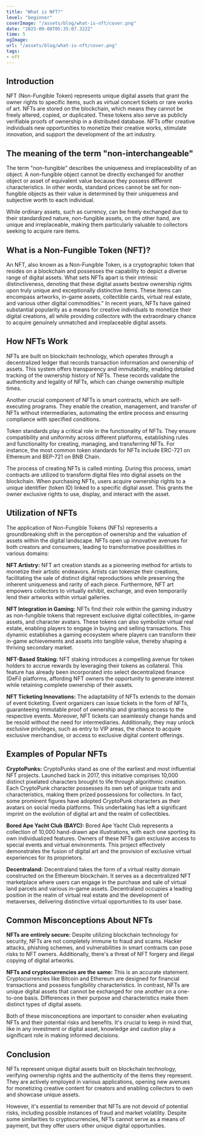 ```yaml
---
title: "What is NFT?"
level: "beginner"
coverImage: "/assets/blog/what-is-nft/cover.png"
date: "2023-09-08T05:35:07.322Z"
time: 5
ogImage:
url: "/assets/blog/what-is-nft/cover.png"
tags:
- nft
---
```


## Introduction

NFT (Non-Fungible Token) represents unique digital assets that grant the owner rights to specific items, such as virtual concert tickets or rare works of art.
NFTs are stored on the blockchain, which means they cannot be freely altered, copied, or duplicated. These tokens also serve as publicly verifiable proofs of ownership in a distributed database.
NFTs offer creative individuals new opportunities to monetize their creative works, stimulate innovation, and support the development of the art industry.

## The meaning of the term "non-interchangeable"
The term "non-fungible" describes the uniqueness and irreplaceability of an object. A non-fungible object cannot be directly exchanged for another object or asset of equivalent value because they possess different characteristics. In other words, standard prices cannot be set for non-fungible objects as their value is determined by their uniqueness and subjective worth to each individual.

While ordinary assets, such as currency, can be freely exchanged due to their standardized nature, non-fungible assets, on the other hand, are unique and irreplaceable, making them particularly valuable to collectors seeking to acquire rare items.

## What is a Non-Fungible Token (NFT)?
An NFT, also known as a Non-Fungible Token, is a cryptographic token that resides on a blockchain and possesses the capability to depict a diverse range of digital assets. What sets NFTs apart is their intrinsic distinctiveness, denoting that these digital assets bestow ownership rights upon truly unique and exceptionally distinctive items. These items can encompass artworks, in-game assets, collectible cards, virtual real estate, and various other digital commodities."
In recent years, NFTs have gained substantial popularity as a means for creative individuals to monetize their digital creations, all while providing collectors with the extraordinary chance to acquire genuinely unmatched and irreplaceable digital assets.

## How NFTs Work
NFTs are built on blockchain technology, which operates through a decentralized ledger that records transaction information and ownership of assets. This system offers transparency and immutability, enabling detailed tracking of the ownership history of NFTs. These records validate the authenticity and legality of NFTs, which can change ownership multiple times.

Another crucial component of NFTs is smart contracts, which are self-executing programs. They enable the creation, management, and transfer of NFTs without intermediaries, automating the entire process and ensuring compliance with specified conditions.

Token standards play a critical role in the functionality of NFTs. They ensure compatibility and uniformity across different platforms, establishing rules and functionality for creating, managing, and transferring NFTs. For instance, the most common token standards for NFTs include ERC-721 on Ethereum and BEP-721 on BNB Chain.

The process of creating NFTs is called minting. During this process, smart contracts are utilized to transform digital files into digital assets on the blockchain. When purchasing NFTs, users acquire ownership rights to a unique identifier (token ID) linked to a specific digital asset. This grants the owner exclusive rights to use, display, and interact with the asset.

## Utilization of NFTs
The application of Non-Fungible Tokens (NFTs) represents a groundbreaking shift in the perception of ownership and the valuation of assets within the digital landscape. NFTs open up innovative avenues for both creators and consumers, leading to transformative possibilities in various domains:

**NFT Artistry:** NFT art creation stands as a pioneering method for artists to monetize their artistic endeavors. Artists can tokenize their creations, facilitating the sale of distinct digital reproductions while preserving the inherent uniqueness and rarity of each piece. Furthermore, NFT art empowers collectors to virtually exhibit, exchange, and even temporarily lend their artworks within virtual galleries.

**NFT Integration in Gaming:** NFTs find their role within the gaming industry as non-fungible tokens that represent exclusive digital collectibles, in-game assets, and character avatars. These tokens can also symbolize virtual real estate, enabling players to engage in buying and selling transactions. This dynamic establishes a gaming ecosystem where players can transform their in-game achievements and assets into tangible value, thereby shaping a thriving secondary market.

**NFT-Based Staking:** NFT staking introduces a compelling avenue for token holders to accrue rewards by leveraging their tokens as collateral. This feature has already been incorporated into select decentralized finance (DeFi) platforms, affording NFT owners the opportunity to generate interest while retaining complete ownership of their assets.

**NFT Ticketing Innovations:** The adaptability of NFTs extends to the domain of event ticketing. Event organizers can issue tickets in the form of NFTs, guaranteeing immutable proof of ownership and granting access to the respective events. Moreover, NFT tickets can seamlessly change hands and be resold without the need for intermediaries. Additionally, they may unlock exclusive privileges, such as entry to VIP areas, the chance to acquire exclusive merchandise, or access to exclusive digital content offerings.

## Examples of Popular NFTs
**CryptoPunks:** CryptoPunks stand as one of the earliest and most influential NFT projects. Launched back in 2017, this initiative comprises 10,000 distinct pixelated characters brought to life through algorithmic creation. Each CryptoPunk character possesses its own set of unique traits and characteristics, making them prized possessions for collectors. In fact, some prominent figures have adopted CryptoPunk characters as their avatars on social media platforms. This undertaking has left a significant imprint on the evolution of digital art and the realm of collectibles.

**Bored Ape Yacht Club (BAYC):** Bored Ape Yacht Club represents a collection of 10,000 hand-drawn ape illustrations, with each one sporting its own individualized features. Owners of these NFTs gain exclusive access to special events and virtual environments. This project effectively demonstrates the fusion of digital art and the provision of exclusive virtual experiences for its proprietors.

**Decentraland:** Decentraland takes the form of a virtual reality domain constructed on the Ethereum blockchain. It serves as a decentralized NFT marketplace where users can engage in the purchase and sale of virtual land parcels and various in-game assets. Decentraland occupies a leading position in the realm of virtual real estate and the development of metaverses, delivering distinctive virtual opportunities to its user base.

## Common Misconceptions About NFTs
**NFTs are entirely secure:** Despite utilizing blockchain technology for security, NFTs are not completely immune to fraud and scams. Hacker attacks, phishing schemes, and vulnerabilities in smart contracts can pose risks to NFT owners. Additionally, there's a threat of NFT forgery and illegal copying of digital artworks.

**NFTs and cryptocurrencies are the same:** This is an accurate statement. Cryptocurrencies like Bitcoin and Ethereum are designed for financial transactions and possess fungibility characteristics. In contrast, NFTs are unique digital assets that cannot be exchanged for one another on a one-to-one basis. Differences in their purpose and characteristics make them distinct types of digital assets.

Both of these misconceptions are important to consider when evaluating NFTs and their potential risks and benefits. It's crucial to keep in mind that, like in any investment or digital asset, knowledge and caution play a significant role in making informed decisions.

## Conclusion
NFTs represent unique digital assets built on blockchain technology, verifying ownership rights and the authenticity of the items they represent. They are actively employed in various applications, opening new avenues for monetizing creative content for creators and enabling collectors to own and showcase unique assets.

However, it's essential to remember that NFTs are not devoid of potential risks, including possible instances of fraud and market volatility. Despite some similarities to cryptocurrencies, NFTs cannot serve as a means of payment, but they offer users other unique digital opportunities.
 